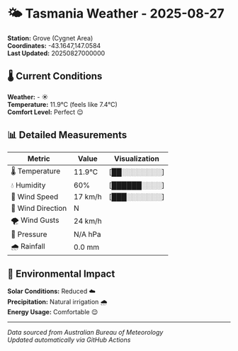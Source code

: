 # 🌤️ Tasmania Weather - 2025-08-27

**Station:** Grove (Cygnet Area)  
**Coordinates:** -43.1647,147.0584  
**Last Updated:** 20250827000000

## 🌡️ Current Conditions

**Weather:** - ☀️  
**Temperature:** 11.9°C (feels like 7.4°C)  
**Comfort Level:** Perfect 😌

## 📊 Detailed Measurements

| Metric | Value | Visualization |
|--------|-------|---------------|
| 🌡️ Temperature | 11.9°C | [██░░░░░░░░] |
| 💧 Humidity | 60% | [██████░░░░] |
| 💨 Wind Speed | 17 km/h | [███░░░░░░░] |
| 🧭 Wind Direction | N | |
| 🌪️ Wind Gusts | 24 km/h | |
| 🔽 Pressure | N/A hPa | |
| 🌧️ Rainfall | 0.0 mm | |

## 🌱 Environmental Impact

**Solar Conditions:** Reduced ☁️  
**Precipitation:** Natural irrigation 🌧️  
**Energy Usage:** Comfortable 😌

---
*Data sourced from Australian Bureau of Meteorology*  
*Updated automatically via GitHub Actions*
